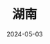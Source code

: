 ---
title: 湖南
description: 高原湖泊与蓝天
coverImage: /shutu.jpg
date: 2024-05-03
featured: true
slug: hunan
---